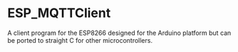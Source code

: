 # ESP_MQTTClient
A client program for the ESP8266 designed for the Arduino platform but can be ported to straight C for other microcontrollers. 
